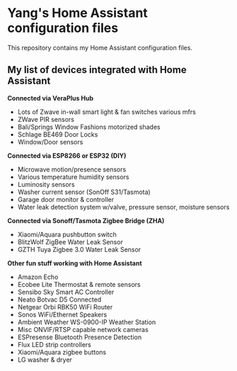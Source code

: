 # Yang's Home Assistant configuration files

This repository contains my Home Assistant configuration files.

## My list of devices integrated with Home Assistant

**Connected via VeraPlus Hub**
- Lots of Zwave in-wall smart light & fan switches various mfrs
- ZWave PIR sensors
- Bali/Springs Window Fashions motorized shades
- Schlage BE469 Door Locks
- Window/Door sensors 

**Connected via ESP8266 or ESP32 (DIY)**
- Microwave motion/presence sensors
- Various temperature humidity sensors 
- Luminosity sensors
- Washer current sensor (SonOff S31/Tasmota)
- Garage door monitor & controller
- Water leak detection system w/valve, pressure sensor, moisture sensors

**Connected via Sonoff/Tasmota Zigbee Bridge (ZHA)**
- Xiaomi/Aquara pushbutton switch
- BlitzWolf ZigBee Water Leak Sensor
- GZTH Tuya Zigbee 3.0 Water Leak Sensor


**Other fun stuff working with Home Assistant**
- Amazon Echo
- Ecobee Lite Thermostat & remote sensors
- Sensibo Sky Smart AC Controller
- Neato Botvac D5 Connected
- Netgear Orbi RBK50 WiFi Router
- Sonos WiFi/Ethernet Speakers
- Ambient Weather WS-0900-IP Weather Station
- Misc ONVIF/RTSP capable network cameras
- ESPresense Bluetooth Presence Detection
- Flux LED strip controllers
- Xiaomi/Aquara zigbee buttons
- LG washer & dryer






